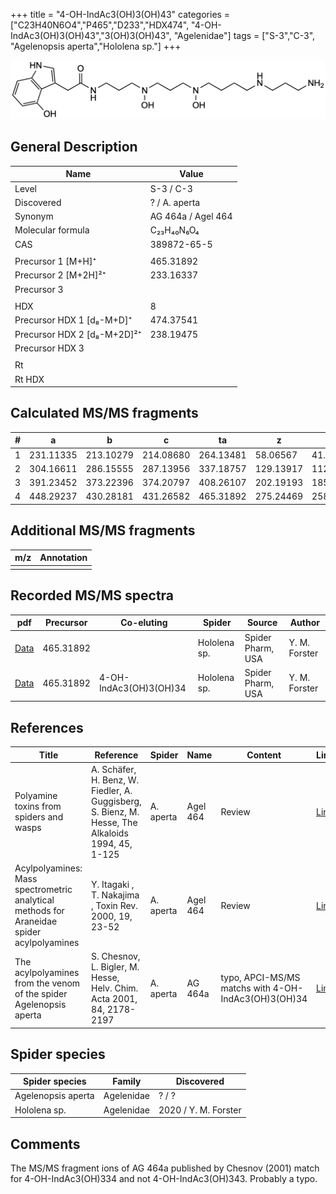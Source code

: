+++
title = "4-OH-IndAc3(OH)3(OH)43"
categories = ["C23H40N6O4","P465","D233","HDX474",
"4-OH-IndAc3(OH)3(OH)43","3(OH)3(OH)43",
"Agelenidae"]
tags = ["S-3","C-3",
"Agelenopsis aperta","Hololena sp."]
+++

![](/img/4-OH-IndAc3(OH)3(OH)43.png)

## General Description

| Name                        | Value              |
|-----------------------------|--------------------|
| Level                       | S-3 / C-3                |
| Discovered                  | ? / A. aperta      |
| Synonym                     | AG 464a / Agel 464 |
| Molecular formula           | C₂₃H₄₀N₆O₄         |
| CAS                         | 389872-65-5        |
|                             |                    |
| Precursor 1 [M+H]⁺          | 465.31892          |
| Precursor 2 [M+2H]²⁺        | 233.16337          |
| Precursor 3                 |                    |
|                             |                    |
| HDX                         | 8                  |
| Precursor HDX 1 [d₈-M+D]⁺   | 474.37541          |
| Precursor HDX 2 [d₈-M+2D]²⁺ | 238.19475          |
| Precursor HDX 3             |                    |
|                             |                    |
| Rt                          |                    |
| Rt HDX                      |                    |

## Calculated MS/MS fragments

| # | a         | b         | c         | ta        | z         | y         | tz        |
|---|-----------|-----------|-----------|-----------|-----------|-----------|-----------|
| 1 | 231.11335 | 213.10279 | 214.08680 | 264.13481 | 58.06567  | 41.03912  | 75.09222  |
| 2 | 304.16611 | 286.15555 | 287.13956 | 337.18757 | 129.13917 | 112.11262 | 162.16063 |
| 3 | 391.23452 | 373.22396 | 374.20797 | 408.26107 | 202.19193 | 185.16538 | 235.21339 |
| 4 | 448.29237 | 430.28181 | 431.26582 | 465.31892 | 275.24469 | 258.21814 | 292.27124 |

## Additional MS/MS fragments

| m/z       | Annotation |
|-----------|------------|
|           |            |

## Recorded MS/MS spectra

| pdf | Precursor | Co-eluting | Spider | Source | Author |
|-----|-----------|------------|--------|--------|--------|
| [Data](/pdf/Hololena-sp/465_4-OH-IndAc3(OH)3(OH)43_Ho-sp.pdf) | 465.31892 |           | Hololena sp. | Spider Pharm, USA | Y. M. Forster |
| [Data](/pdf/Hololena-sp/465_4-OH-IndAc3(OH)3(OH)34_4-OH-IndAc3(OH)3(OH)43_Ho-sp_HDX.pdf) | 465.31892 | 4-OH-IndAc3(OH)3(OH)34          | Hololena sp. | Spider Pharm, USA | Y. M. Forster |

## References

| Title                                                                                     | Reference                                                                                         | Spider    | Name     | Content                                             | Link                                                                                                                          |
|-------------------------------------------------------------------------------------------|---------------------------------------------------------------------------------------------------|-----------|----------|-----------------------------------------------------|-------------------------------------------------------------------------------------------------------------------------------|
| Polyamine toxins from spiders and wasps                                                   | A. Schäfer, H. Benz, W. Fiedler, A. Guggisberg, S. Bienz, M. Hesse, The Alkaloids 1994, 45, 1-125 | A. aperta | Agel 464 | Review                                              | [Link](https://www.sciencedirect.com/science/article/pii/S009995980860276X)                                                   |
| Acylpolyamines: Mass spectrometric analytical methods for Araneidae spider acylpolyamines | Y. Itagaki , T. Nakajima , Toxin Rev. 2000, 19, 23-52                                             | A. aperta | Agel 464 | Review                                              | [Link](https://www.tandfonline.com/doi/abs/10.1081/TXR-100100314)                                                             |
| The acylpolyamines from the venom of the spider Agelenopsis aperta                        | S. Chesnov, L. Bigler, M. Hesse, Helv. Chim. Acta 2001, 84, 2178-2197                             | A. aperta | AG 464a  | typo, APCI-MS/MS matchs with 4-OH-IndAc3(OH)3(OH)34 | [Link](https://onlinelibrary.wiley.com/doi/abs/10.1002/1522-2675%2820010815%2984%3A8%3C2178%3A%3AAID-HLCA2178%3E3.0.CO%3B2-N) |

## Spider species

| Spider species     | Family     | Discovered |
|--------------------|------------|------------|
| Agelenopsis aperta | Agelenidae | ? / ?      |
| Hololena sp. | Agelenidae | 2020 / Y. M. Forster |

## Comments

The MS/MS fragment ions of AG 464a published by Chesnov (2001) match for 4-OH-IndAc3(OH)334 and not 4-OH-IndAc3(OH)343. Probably a typo.
